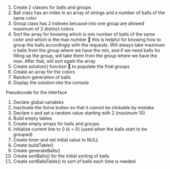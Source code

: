 1.	Create 2 classes for balls and groups
2.	Ball class has an index in an array of strings and a number of balls of the same color
3.	Group class has 2 indexes because into one group are allowed maximum of 2 distinct colors
4.	Sort the array for knowing which is min number of balls of the same color and which is the max number  this is helpful for knowing how to group the balls accordingly with the requests. Will always take maximum n balls from the group where we have the min, and if we need balls for filling up the group, will take them from the group where we have the max. After that, will sort again the array
5.	Create solution() function  to populate the final groups
6.	Create an array for the colors
7.	Random generation of balls
8.	Display the solution into the console

Pseudocode for the Interface
1.	Declare global variables
2.	Inactivate the Solve button so that it cannot be clickable by mistake
3.	Declare n and set a random value starting with 2 (maximum 10)
4.	Build empty tables
5.	Create empty arrays for balls and groups
6.	Initialize current line to 0 (k = 0) (used when the balls start to be grouped)
7.	Create timer and set initial value to NULL
8.	Create buildTable()
9.	Create generateBalls()
10.	Create sortBalls() for the initial sorting of balls
11.	Create sortBallsTable() to sort of balls each time is needed
